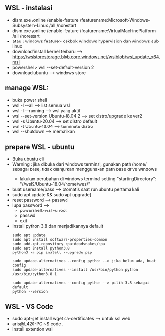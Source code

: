 ## WSL - instalasi
- dism.exe /online /enable-feature /featurename:Microsoft-Windows-Subsystem-Linux /all /norestart
- dism.exe /online /enable-feature /featurename:VirtualMachinePlatform /all /norestart
- atau : windows feature> cekbok windows hypervision dan windows sub linux
- download/install kernel terbaru --> https://wslstorestorage.blob.core.windows.net/wslblob/wsl_update_x64.msi
- powershell> wsl --set-default-version 2
- download ubuntu --> windows store

## manage WSL:
- buka power shell
- wsl -l --all  --> list semua wsl
- wsl -l --running --> wsl yang aktif 
- wsl --set-version Ubuntu-18.04 2 --> set distro/upgrade ke ver2
- wsl -s Ubuntu-20.04 --> set distro default
- wsl -t Ubuntu-18.04 --> terminate distro
- wsl --shutdown --> mematikan

## prepare WSL - ubuntu
- Buka ubuntu cli
- Warning : jika dibuka dari windows terminal, gunakan path /home/<user> sebagai base, tidak dianjurkan menggunakan path base drive windows
  - lakukan perubahan di windows terminal setting "startingDirectory": "//wsl$/Ubuntu-18.04/home/wes/"
- buat username/pass --> otomatis saat run ubuntu pertama kali
- sudo apt update && sudo apt upgrade]
- reset password --> passwd
- lupa password --> 
  - powershell>wsl -u root
  - passwd <WSLUsername>
  - exit
- Install python 3.8 dan menjadikannya default
  ```
  sudo apt update
  sudo apt install software-properties-common
  sudo add-apt-repository ppa:deadsnakes/ppa
  sudo apt install python3.8
  python3 -m pip install --upgrade pip
  
  sudo update-alternatives --config python --> jika belum ada, buat config
  sudo update-alternatives --install /usr/bin/python python /usr/bin/python3.8 1

  sudo update-alternatives --config python --> pilih 3.8 sebagai default
  python --version
  ```
## WSL - VS Code
- sudo apt-get install wget ca-certificates --> untuk ssl web
- aris@L420-PC:~$ code .
- install extention wsl








